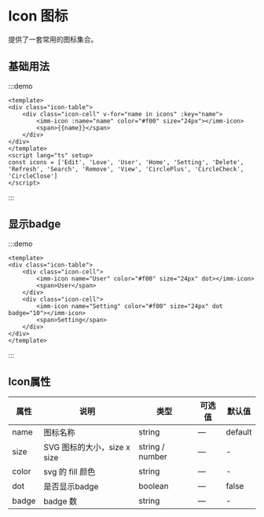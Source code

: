 <style>
.icon-table {
  overflow: hidden;
  list-style: none;
  padding: 0!important;
  border-top: 1px solid #dcdfe6;
  border-left: 1px solid #dcdfe6;
  border-radius: 4px;
  display: grid;
  grid-template-columns: repeat(7,1fr);
}
.icon-cell {
  text-align: center;
  color: #606266;
  height: 90px;
  font-size: 13px;
  border-right: 1px solid #dcdfe6;
  border-bottom: 1px solid #dcdfe6;
  transition: background-color .3s;
  display: grid;
  align-items: center;
  justify-content: center;
}
</style>

# Icon 图标
提供了一套常用的图标集合。
## 基础用法
:::demo

```vue
<template>
<div class="icon-table">
    <div class="icon-cell" v-for="name in icons" :key="name">
        <imm-icon :name="name" color="#f00" size="24px"></imm-icon>
        <span>{{name}}</span>
    </div>
</div>
</template>
<script lang="ts" setup>
const icons = ['Edit', 'Love', 'User', 'Home', 'Setting', 'Delete', 'Refresh', 'Search', 'Remove', 'View', 'CirclePlus', 'CircleCheck', 'CircleClose']
</script>
```
:::

## 显示badge
:::demo

```vue
<template>
<div class="icon-table">
    <div class="icon-cell">
        <imm-icon name="User" color="#f00" size="24px" dot></imm-icon>
        <span>User</span>
    </div>
    <div class="icon-cell">
        <imm-icon name="Setting" color="#f00" size="24px" dot badge="10"></imm-icon>
        <span>Setting</span>
    </div>
</div>
</template>
```
:::

## Icon属性
|    属性    | 说明                         | 类型         | 可选值        | 默认值 |
| --------- | ------------------------------------ | ------------------ | ----------------------------- | ------- |
| name      | 图标名称                               | string            | —                              | default |
| size      | SVG 图标的大小，size x size             | string / number   | —                              |  -     |
| color     | svg 的 fill 颜色                       | string            | —                              |  -     |
| dot       | 是否显示badge                          | boolean           | —                              | false  |
| badge     | badge 数                              | string            | —                              |  -     |
